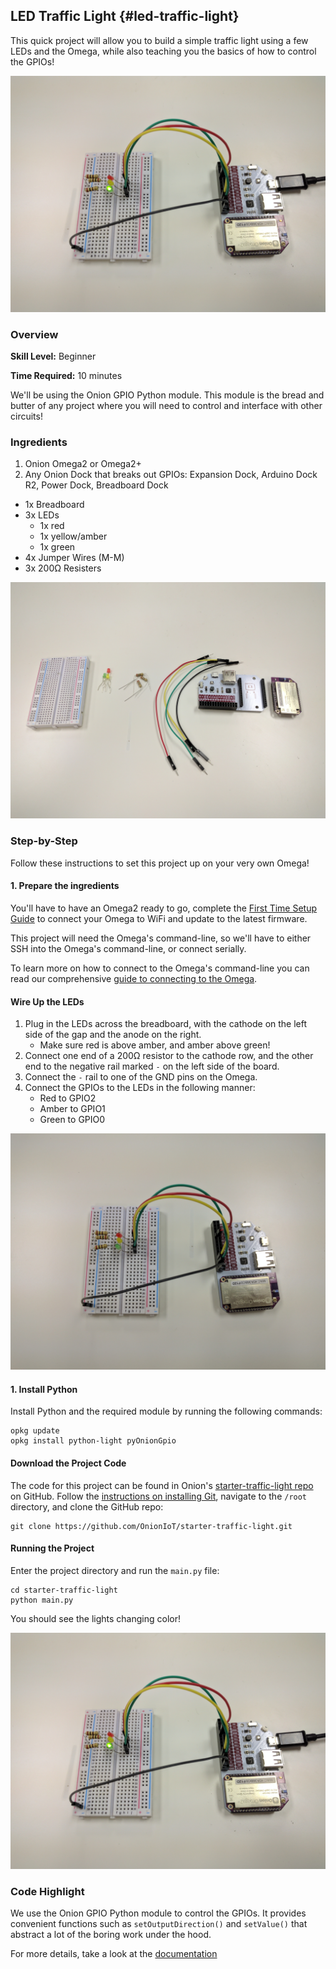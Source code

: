 ## LED Traffic Light {#led-traffic-light}

<!-- comment: anything in triangle brackets is meant to be replaced with text -->
<!-- comment: see `Omega2/Projects/oled/twitter-feed.md` for an example -->

This quick project will allow you to build a simple traffic light using a few LEDs and the Omega, while also teaching you the basics of how to control the GPIOs!

![completed](./img/traffic-light-complete.jpg)

### Overview

**Skill Level:** Beginner

**Time Required:** 10 minutes

We'll be using the Onion GPIO Python module. This module is the bread and butter of any project where you will need to control and interface with other circuits!

### Ingredients

1. Onion Omega2 or Omega2+
1. Any Onion Dock that breaks out GPIOs: Expansion Dock, Arduino Dock R2, Power Dock, Breadboard Dock
* 1x Breadboard
* 3x LEDs
    * 1x red
    * 1x yellow/amber
    * 1x green
* 4x Jumper Wires (M-M)
* 3x 200Ω Resisters

![ingredients](./img/traffic-light-ingredients.jpg)

### Step-by-Step

Follow these instructions to set this project up on your very own Omega!

#### 1. Prepare the ingredients

You'll have to have an Omega2 ready to go, complete the [First Time Setup Guide](https://docs.onion.io/omega2-docs/first-time-setup.html) to connect your Omega to WiFi and update to the latest firmware.

This project will need the Omega's command-line, so we'll have to either SSH into the Omega's command-line, or connect serially.

To learn more on how to connect to the Omega's command-line you can read our comprehensive [guide to connecting to the Omega](#connecting-to-the-omega-terminal).

#### Wire Up the LEDs

1. Plug in the LEDs across the breadboard, with the cathode on the left side of the gap and the anode on the right.
    * Make sure red is above amber, and amber above green!
1. Connect one end of a 200Ω resistor to the cathode row, and the other end to the negative rail marked `-` on the left side of the board.
1. Connect the `-` rail to one of the GND pins on the Omega.
1. Connect the GPIOs to the LEDs in the following manner:
    * Red to GPIO2
    * Amber to GPIO1
    * Green to GPIO0
    
![completed](./img/traffic-light-assembled.jpg)

#### 1. Install Python

Install Python and the required module by running the following commands:

```
opkg update
opkg install python-light pyOnionGpio
```

#### Download the Project Code

The code for this project can be found in Onion's [starter-traffic-light repo](https://github.com/OnionIoT/starter-traffic-light) on GitHub. Follow the [instructions on installing Git](https://docs.onion.io/omega2-docs/installing-and-using-git.html), navigate to the `/root` directory, and clone the GitHub repo:

```
git clone https://github.com/OnionIoT/starter-traffic-light.git
```

#### Running the Project

Enter the project directory and run the `main.py` file:

```
cd starter-traffic-light
python main.py
```

You should see the lights changing color!

![completed](./img/traffic-light-complete.jpg)

### Code Highlight

We use the Onion GPIO Python module to control the GPIOs. It provides convenient functions such as `setOutputDirection()` and `setValue()` that abstract a lot of the boring work under the hood.

For more details, take a look at the [documentation](https://docs.onion.io/omega2-docs/gpio-python-module.html)